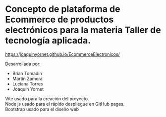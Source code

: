 # Concepto de plataforma de Ecommerce de productos electrónicos para la materia Taller de tecnología aplicada.
https://joaquinyornet.github.io/EcommerceElectronicos/

Desarrollada por:
- Brian Tomadín
- Martín Zamora
- Luciana Torres
- Joaquín Yornet

Vite usado para la creación del proyecto. <br> Node js usado para el rápido despliegue en GitHub pages. <br> Bootstrap usado para el diseño web
